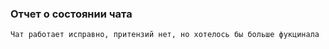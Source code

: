 ### Отчет о состоянии чата

    Чат работает исправно, притензий нет, но хотелось бы больше фукцинала
